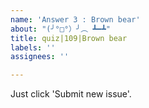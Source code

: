 ```yaml
---
name: 'Answer 3 : Brown bear'
about: "(╯°□°）╯︵ ┻━┻"
title: quiz|109|Brown bear
labels: ''
assignees: ''

---
```


Just click 'Submit new issue'.
